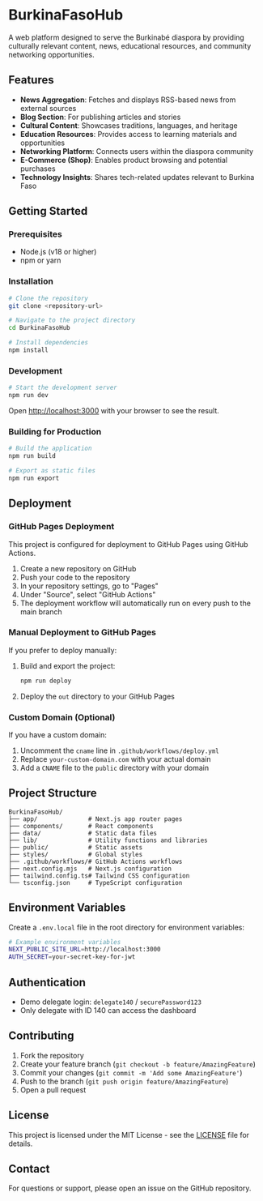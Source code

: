 # BurkinaFasoHub

A web platform designed to serve the Burkinabé diaspora by providing culturally relevant content, news, educational resources, and community networking opportunities.

## Features

- **News Aggregation**: Fetches and displays RSS-based news from external sources
- **Blog Section**: For publishing articles and stories
- **Cultural Content**: Showcases traditions, languages, and heritage
- **Education Resources**: Provides access to learning materials and opportunities
- **Networking Platform**: Connects users within the diaspora community
- **E-Commerce (Shop)**: Enables product browsing and potential purchases
- **Technology Insights**: Shares tech-related updates relevant to Burkina Faso

## Getting Started

### Prerequisites

- Node.js (v18 or higher)
- npm or yarn

### Installation

```bash
# Clone the repository
git clone <repository-url>

# Navigate to the project directory
cd BurkinaFasoHub

# Install dependencies
npm install
```

### Development

```bash
# Start the development server
npm run dev
```

Open [http://localhost:3000](http://localhost:3000) with your browser to see the result.

### Building for Production

```bash
# Build the application
npm run build

# Export as static files
npm run export
```

## Deployment

### GitHub Pages Deployment

This project is configured for deployment to GitHub Pages using GitHub Actions.

1. Create a new repository on GitHub
2. Push your code to the repository
3. In your repository settings, go to "Pages"
4. Under "Source", select "GitHub Actions"
5. The deployment workflow will automatically run on every push to the main branch

### Manual Deployment to GitHub Pages

If you prefer to deploy manually:

1. Build and export the project:

   ```bash
   npm run deploy
   ```

2. Deploy the `out` directory to your GitHub Pages

### Custom Domain (Optional)

If you have a custom domain:

1. Uncomment the `cname` line in `.github/workflows/deploy.yml`
2. Replace `your-custom-domain.com` with your actual domain
3. Add a `CNAME` file to the `public` directory with your domain

## Project Structure

```
BurkinaFasoHub/
├── app/              # Next.js app router pages
├── components/       # React components
├── data/             # Static data files
├── lib/              # Utility functions and libraries
├── public/           # Static assets
├── styles/           # Global styles
├── .github/workflows/# GitHub Actions workflows
├── next.config.mjs   # Next.js configuration
├── tailwind.config.ts# Tailwind CSS configuration
└── tsconfig.json     # TypeScript configuration
```

## Environment Variables

Create a `.env.local` file in the root directory for environment variables:

```bash
# Example environment variables
NEXT_PUBLIC_SITE_URL=http://localhost:3000
AUTH_SECRET=your-secret-key-for-jwt
```

## Authentication

- Demo delegate login: `delegate140` / `securePassword123`
- Only delegate with ID 140 can access the dashboard

## Contributing

1. Fork the repository
2. Create your feature branch (`git checkout -b feature/AmazingFeature`)
3. Commit your changes (`git commit -m 'Add some AmazingFeature'`)
4. Push to the branch (`git push origin feature/AmazingFeature`)
5. Open a pull request

## License

This project is licensed under the MIT License - see the [LICENSE](LICENSE) file for details.

## Contact

For questions or support, please open an issue on the GitHub repository.
